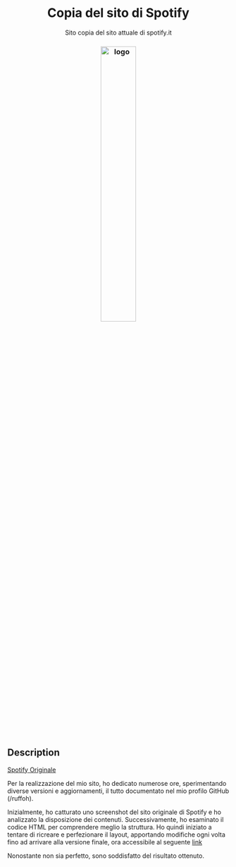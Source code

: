
<h1 align="center">Copia del sito di Spotify</h1>
<p align="center"> Sito copia del sito attuale di spotify.it</p>
<h3 align="center"><img width="40%" src="https://media2.giphy.com/media/u47BEpzW733OVBActo/giphy.gif?cid=6c09b9523fxfsgaza55ustizgvd5f5wh4h80oud272vuuf2t&ep=v1_internal_gif_by_id&rid=giphy.gif&ct=s" alt="logo" ></h3>


## Description
[Spotify Originale](www.spotify.it)

Per la realizzazione del mio sito, ho dedicato numerose ore, sperimentando diverse versioni e aggiornamenti, il tutto documentato nel mio profilo GitHub (/ruffoh).

Inizialmente, ho catturato uno screenshot del sito originale di Spotify e ho analizzato la disposizione dei contenuti. Successivamente, ho esaminato il codice HTML per comprendere meglio la struttura. Ho quindi iniziato a tentare di ricreare e perfezionare il layout, apportando modifiche ogni volta fino ad arrivare alla versione finale, ora accessibile al seguente [link](https://ruffoh.github.io/Spotify/spotify.html)

Nonostante non sia perfetto, sono soddisfatto del risultato ottenuto.
